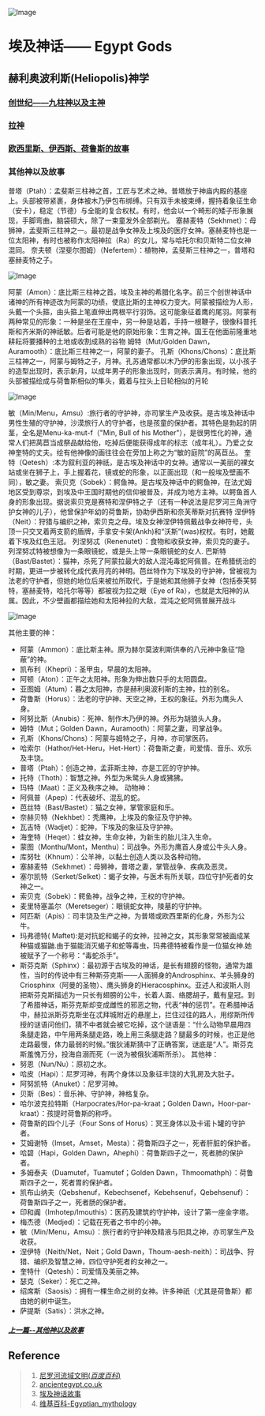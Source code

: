 ![Image](../../blog_imgs/egypt_bg.jpeg)

#  埃及神话—— Egypt Gods

## 赫利奥波利斯(**Heliopolis**)神学
### [创世纪——九柱神以及主神](Egypt_Gods_1-genesis.md)
###  [拉神](Egypt_Gods_2-ra.md)
### [欧西里斯、伊西斯、荷鲁斯的故事](Egypt_Gods_3-osiris.md)
### 其他神以及故事

普塔（Ptah）：孟斐斯三柱神之首，工匠与艺术之神。普塔放于神庙内殿的基座上。头部被带紧裹，身体被木乃伊包布绑缚。只有双手未被束缚，握持着象征生命（安卡），稳定（节德）与全能的复合权杖。有时，他会以一个畸形的矮子形象展现，手脚弯曲，脑袋硕大，除了一束童发外全部剃光。
塞赫麦特（Sekhmet）：母狮神，孟斐斯三柱神之一。最初是战争女神及上埃及的医疗女神。塞赫麦特也是一位太阳神，有时也被称作太阳神拉（Ra）的女儿，常与哈托尔和贝斯特二位女神混同。
奈夫顿（涅斐尔图姆）（Nefertem）：植物神，孟斐斯三柱神之一，普塔和塞赫麦特之子。

![Image](../../blog_imgs/egypt_path_sekhmet_nefertem.png)

阿蒙（Amon）：底比斯三柱神之首。埃及主神的希腊化名字。前三个创世神话中诸神的所有神迹改为阿蒙的功绩，使底比斯的主神权力变大。阿蒙被描绘为人形，头戴一个头箍，由头箍上笔直伸出两根平行羽饰。这可能象征着鹰的尾羽。阿蒙有两种常见的形象：一种是坐在王座中，另一种是站着，手持一根鞭子，很像科普托斯和齐米斯的神祇敏。后者可能是他的原始形象：生育之神。国王在他面前隆重地耕耘将要播种的土地或收割成熟的谷物
姆特（Mut/Golden Dawn，Auramooth）：底比斯三柱神之一，阿蒙的妻子。
孔斯（Khons/Chons）：底比斯三柱神之一，阿蒙与姆特之子，月神。孔苏通常都以木乃伊的形象出现，以小孩子的造型出现时，表示新月，以成年男子的形象出现时，则表示满月。有时候，他的头部被描绘成与荷鲁斯相似的隼头，戴着与拉头上日轮相似的月轮

![Image](../../blog_imgs/egypt_amon_mut_khonsu.png)

敏（Min/Menu，Amsu）:旅行者的守护神，亦司掌生产及收获。是古埃及神话中男性生殖的守护神，沙漠旅行人的守护者，也是孩童的保护者。其特色是勃起的阴茎，全名是Menu-ka-mut-f（"Min, Bull of his Mother"），是很男性化的神，通常人们把莴苣当成祭品献给他，吃掉后便能获得成年的标志（成年礼）。乃爱之女神奎特的丈夫。绘有他神像的画往往会在旁加上称之为“敏的庭院”的莴苣丛。
奎特（Qetesh）:本为叙利亚的神祇，是古埃及神话中的女神。通常以一美丽的裸女站或坐在狮子上，手上握着花，镜或蛇的形象，以正面出现（和一般埃及壁画不同），敏之妻。
索贝克（Sobek）：鳄鱼神。是古埃及神话中的鳄鱼神，在法尤姆地区受到尊崇，到埃及中王国时期他的信仰被普及，并成为地方主神。以鳄鱼首人身的形象出现。据说索贝克是赛特和涅伊特之子（还有一种说法是尼罗河三角洲守护女神的儿子），他曾保护年幼的荷鲁斯，协助伊西斯和奈芙蒂斯对抗赛特
涅伊特（Neit）：狩猎与编织之神，索贝克之母。埃及女神涅伊特佩戴战争女神符号，头顶一只交叉着两支箭的盾牌，手拿安卡架(Ankh)和“沃斯”(was)权杖。有时，她戴着下埃及红色王冠。
列涅努忒（Renenutet）：食物和收获女神，索贝克的妻子。列涅努忒特被想像为一条眼镜蛇，或是头上带一条眼镜蛇的女人.
巴斯特（Bast/Bastet）：猫神，杀死了阿蒙拉最大的敌人混沌毒蛇阿佩普。在希腊统治的时期，更进一步被转化成代表月亮的神明。芭丝特作为下埃及的守护神，曾被视为法老的守护者，但她的地位后来被拉所取代，于是她和其他狮子女神（包括泰芙努特，塞赫麦特，哈托尔等等）都被视为拉之眼（Eye of Ra），也就是太阳神的从属。因此，不少壁画都描绘她和太阳神拉的大敌，混沌之蛇阿佩普展开战斗

![Image](../../blog_imgs/egypt_animals_gods.png)

其他主要的神：
- 阿蒙（Ammon）：底比斯主神。原为赫尔莫波利斯供奉的八元神中象征“隐蔽”的神。
- 凯布利（Khepri）：圣甲虫，早晨的太阳神。
- 阿顿（Aton）：正午之太阳神。形象为伸出数只手的太阳圆盘。
- 亚图姆（Atum）：暮之太阳神，亦是赫利奥波利斯的主神，拉的别名。
- 荷鲁斯（Horus）：法老的守护神、天空之神，王权的象征。外形为鹰头人身。
- 阿努比斯（Anubis）：死神、制作木乃伊的神。外形为胡狼头人身。
- 姆特（Mut；Golden Dawn，Auramooth）：阿蒙之妻，司掌战争。
- 孔斯（Khons/Chons）：阿蒙与姆特之子，月神，亦司掌医药。
- 哈索尔（Hathor/Het-Heru，Het-Hert）：荷鲁斯之妻，司爱情、音乐、欢乐及丰饶。
- 普塔（Ptah）：创造之神，孟菲斯主神，亦是工匠的守护神。
- 托特（Thoth）：智慧之神。外型为朱鹭头人身或狒狒。
- 玛特（Maat）：正义及秩序之神。
动物神：
- 阿佩普（Apep）：代表破坏、混乱的蛇。
- 芭丝特（Bast/Bastet）：猫之女神，掌管家庭和乐。
- 奈赫贝特（Nekhbet）：秃鹰神，上埃及的象征及守护神。
- 瓦吉特（Wadjet）：蛇神，下埃及的象征及守护神。
- 海奎特（Heqet）：蛙女神，生命女神，为新生的胎儿注入生命。
- 蒙图（Monthu/Mont，Menthu）：司战争。外形为鹰首人身或公牛头人身。
- 库努牡（Khnum）：公羊神，以黏土创造人类以及各种动物。
- 塞赫麦特（Sekhmet）：母狮神，普塔之妻，掌管战争、疾病及恶灵。
- 塞尔凯特（Serket/Selket）：蝎子女神，与医术有所关联，四位守护死者的女神之一。
- 索贝克（Sobek）：鳄鱼神，战争之神，王权的守护神。
- 麦里特塞盖尔（Meretseger）：眼镜蛇女神，陵墓的守护神。
- 阿匹斯（Apis）：司丰饶及生产之神，为普塔或欧西里斯的化身，外形为公牛。
- 玛弗德特( Maftet):是对抗蛇和蝎子的女神，拉神之女，其形象常常被画成某种猫或猫鼬.由于猫能消灭蝎子和蛇等毒虫，玛弗德特被看作是一位猫女神.她被赋予了一个称号：“毒蛇杀手”。
- 斯芬克斯（Sphinx）：最初源于古埃及的神话，是长有翅膀的怪物，通常为雄性，当时的传说中有三种斯芬克斯——人面狮身的Androsphinx、羊头狮身的Criosphinx（阿曼的圣物）、鹰头狮身的Hieracosphinx。亚述人和波斯人则把斯芬克斯描述为一只长有翅膀的公牛，长着人面、络腮胡子，戴有皇冠。到了希腊神话，斯芬克斯却变成雌性的邪恶之物，代表“神的惩罚”。在希腊神话中，赫拉派斯芬克斯坐在忒拜城附近的悬崖上，拦住过往的路人，用缪斯所传授的谜语问他们，猜不中者就会被它吃掉，这个谜语是：“什么动物早晨用四条腿走路，中午用两条腿走路，晚上用三条腿走路？腿最多的时候，也正是他走路最慢，体力最弱的时候。”俄狄浦斯猜中了正确答案，谜底是“人”。斯芬克斯羞愧万分，投海自溺而死（一说为被俄狄浦斯所杀）。
其他神：
- 努恩（Nun/Nu）：原初之水。
- 哈皮（Hapi）：尼罗河神，有两个身体以及象征丰饶的大乳房及大肚子。
- 阿努凯特（Anuket）：尼罗河神。
- 贝斯（Bes）：音乐神、守护神，神格复杂。
- 哈尔波克拉特斯（Harpocrates/Hor-pa-kraat；Golden Dawn，Hoor-par-kraat）：孩提时荷鲁斯的称呼。
- 荷鲁斯的四个儿子（Four Sons of Horus）：冥王身体以及卡诺卜罐的守护者。
- 艾姆谢特（Imset，Amset，Mesta）：荷鲁斯四子之一，死者肝脏的保护者。
- 哈碧（Hapi，Golden Dawn，Ahephi）：荷鲁斯四子之一，死者肺的保护者。
- 多姆泰夫（Duamutef，Tuamutef；Golden Dawn，Thmoomathph）：荷鲁斯四子之一，死者胃的保护者。
- 凯布山纳夫（Qebshenuf，Kebechsenef，Kebehsenuf，Qebehsenuf）：荷鲁斯四子之一，死者肠的保护者。
- 印和阗（Imhotep/Imouthis）：医药及建筑的守护神，设计了第一座金字塔。
- 梅杰德（Medjed）：记载在死者之书中的小神。
- 敏（Min/Menu，Amsu）：旅行者的守护神及精液与阳具之神，亦司掌生产及收获。
- 涅伊特（Neith/Net，Neit；Gold Dawn，Thoum-aesh-neith）：司战争、狩猎、编织及智慧之神，四位守护死者的女神之一。
- 奎特什（Qetesh）：司爱情及美丽之神。
- 瑟克（Seker）：死亡之神。
- 绍席斯（Saosis）：拥有一棵生命之树的女神。许多神祇（尤其是荷鲁斯）都由她的树中诞生。
- 萨提斯（Satis）：洪水之神。

##### [ 上一篇--其他神以及故事](Egypt_Gods_3-osiris.md)

## Reference
> 1. [尼罗河流域文明(*百度百科*)](https://baike.baidu.com/item/%E5%8F%A4%E5%9F%83%E5%8F%8A%E6%96%87%E6%98%8E/744297?fromtitle=%E5%B0%BC%E7%BD%97%E6%B2%B3%E6%B5%81%E5%9F%9F%E6%96%87%E6%98%8E&fromid=3246788)
> 2. [ancientegypt.co.uk](http://www.ancientegypt.co.uk/gods/story/main.html)
> 3. [埃及神话故事](http://www.shenhuagushi.net/aijishenhua/list_52.html)
> 4. [维基百科-Egyptian_mythology](https://en.wikipedia.org/wiki/Egyptian_mythology)
